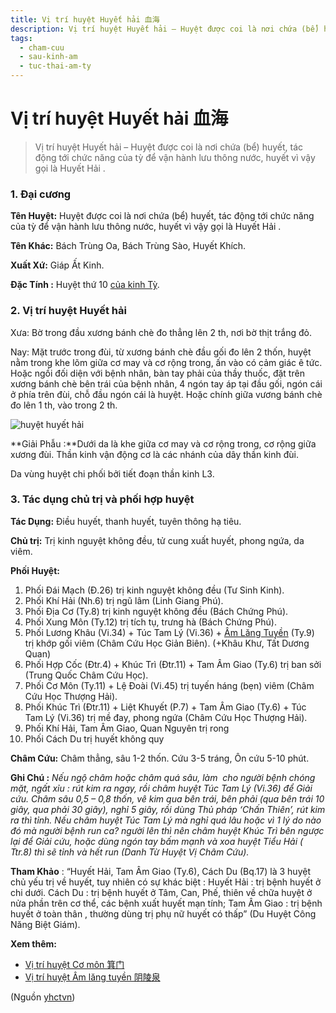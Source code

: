 ```yaml
---
title: Vị trí huyệt Huyết hải 血海
description: Vị trí huyệt Huyết hải – Huyệt được coi là nơi chứa (bể) huyết, tác động tới chức năng của tỳ để vận hành lưu thông nước, huyết vì vậy gọi là Huyết Hải .
tags:
  - cham-cuu
  - sau-kinh-am
  - tuc-thai-am-ty
---
```


# Vị trí huyệt Huyết hải 血海 

> Vị trí huyệt Huyết hải – Huyệt được coi là nơi chứa (bể) huyết, tác động tới chức năng của tỳ để vận hành lưu thông nước, huyết vì vậy gọi là Huyết Hải .

### **1. Đại cương**

**Tên Huyệt:** Huyệt được coi là nơi chứa (bể) huyết, tác động tới chức năng của tỳ để vận hành lưu thông nước, huyết vì vậy gọi là Huyết Hải .

**Tên Khác:** Bách Trùng Oa, Bách Trùng Sào, Huyết Khích.

**Xuất Xứ:** Giáp Ất Kinh.

**Đặc Tính :** Huyệt thứ 10 [của kinh Tỳ](/yhctvn/kinh-tuc-thai-am-ty).

### 2. Vị trí huyệt Huyết hải

Xưa: Bờ trong đầu xương bánh chè đo thẳng lên 2 th, nơi bờ thịt trắng đỏ.

Nay: Mặt trước trong đùi, từ xương bánh chè đầu gối đo lên 2 thốn, huyệt nằm trong khe lõm giữa cơ may và cơ rộng trong, ấn vào có cảm giác ê tức. Hoặc ngồi đối diện với bệnh nhân, bàn tay phải của thầy thuốc, đặt trên xương bánh chè bên trái của bệnh nhân, 4 ngón tay áp tại đầu gối, ngón cái ở phía trên đùi, chỗ đầu ngón cái là huyệt. Hoặc chính giữa vương bánh chè đo lên 1 th, vào trong 2 th.

![huyệt huyết hải](/imgs/yhctvn/huyet-huyet-hai-300x169.jpg)

**Giải Phẫu :**Dưới da là khe giữa cơ may và cơ rộng trong, cơ rộng giữa xương đùi. Thần kinh vận động cơ là các nhánh của dây thần kinh đùi.

Da vùng huyệt chi phối bởi tiết đoạn thần kinh L3.

### 3. Tác dụng chủ trị và phối hợp huyệt

**Tác Dụng:** Điều huyết, thanh huyết, tuyên thông hạ tiêu.

**Chủ trị:** Trị kinh nguyệt không đều, tử cung xuất huyết, phong ngứa, da viêm.

**Phối Huyệt:**

1. Phối Đái Mạch (Đ.26) trị kinh nguyệt không đều (Tư Sinh Kinh).
2. Phối Khí Hải (Nh.6) trị ngũ lâm (Linh Giang Phú).
3. Phối Địa Cơ (Ty.8) trị kinh nguyệt không đều (Bách Chứng Phú).
4. Phối Xung Môn (Ty.12) trị tích tụ, trưng hà (Bách Chứng Phú).
5. Phối Lương Khâu (Vi.34) + Túc Tam Lý (Vi.36) + [Âm Lăng Tuyền](/yhctvn/vi-tri-huyet-am-lang-tuyen-%e9%98%b4%e9%99%b5%e6%b3%89) (Ty.9) trị khớp gối viêm (Châm Cứu Học Giản Biên). (+Khâu Khư, Tất Dương Quan)
6. Phối Hợp Cốc (Đtr.4) + Khúc Trì (Đtr.11) + Tam Âm Giao (Ty.6) trị ban sởi (Trung Quốc Châm Cứu Học).
7. Phối Cơ Môn (Ty.11) + Lệ Đoài (Vi.45) trị tuyến háng (bẹn) viêm (Châm Cứu Học Thượng Hải).
8. Phối Khúc Trì (Đtr.11) + Liệt Khuyết (P.7) + Tam Âm Giao (Ty.6) + Túc Tam Lý (Vi.36) trị mề đay, phong ngứa (Châm Cứu Học Thượng Hải).
9. Phối Khí Hải, Tam Âm Giao, Quan Nguyên trị rong
10. Phối Cách Du trị huyết không quy

**Châm Cứu:** Châm thẳng, sâu 1-2 thốn. Cứu 3-5 tráng, Ôn cứu 5-10 phút.

**Ghi Chú :** *Nếu ngộ châm hoặc châm quá sâu, làm  cho người bệnh chóng  mặt, ngất xỉu : rút kim ra ngay, rồi châm huyệt Túc Tam Lý (Vi.36) để Giải cứu. Châm sâu 0,5 – 0,8 thốn, vê kim qua bên trái, bên phải (qua bên trái 10 giây, qua* *phải 30 giây), nghỉ 5 giây, rồi dùng Thủ pháp ‘Chấn Thiên’, rút kim ra thì tỉnh. Nếu châm huyệt Túc Tam Lý mà nghỉ quá lâu hoặc vì 1 lý do nào đó mà người bệnh run ca? người lên thì nên châm huyệt Khúc Trì bên ngược lại để Giải cứu,* *hoặc dùng ngón tay bấm mạnh và xoa huyệt Tiểu Hải ( Ttr.8) thì sẽ tỉnh và hết run (Danh Từ Huyệt Vị Châm Cứu).*

**Tham Khảo** : “Huyết Hải, Tam Âm Giao (Ty.6), Cách Du (Bq.17) là 3 huyệt chủ yếu trị về huyết, tuy nhiên có sự khác biệt : Huyết Hải : trị bệnh huyết ở chi dưới. Cách Du : trị bệnh huyết ở Tâm, Can, Phế, thiên về chữa huyệt ở nửa phần trên cơ thể, các bệnh xuất huyết mạn tính; Tam Âm Giao : trị bệnh huyết ở toàn thân , thường dùng trị phụ nữ huyết có thấp” (Du Huyệt Công Năng Biệt Giám).

**Xem thêm:**

* [Vị trí huyệt Cơ môn 箕门](/yhctvn/vi-tri-huyet-co-mon-%e7%ae%95%e9%97%a8)
* [Vị trí huyệt Âm lăng tuyền 阴陵泉](/yhctvn/vi-tri-huyet-am-lang-tuyen-%e9%98%b4%e9%99%b5%e6%b3%89)

(Nguồn <a href="https://yhctvn.com/vi-tri-huyet-huyet-hai-血海/" target="_blank">yhctvn</a>)
